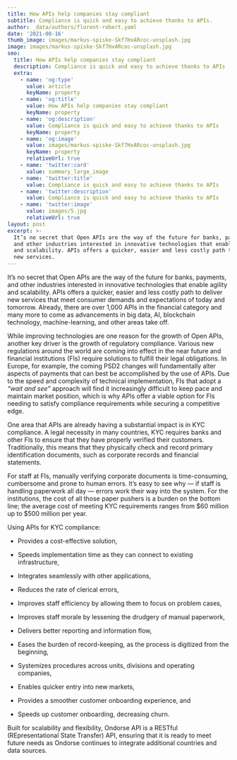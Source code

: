 ```yaml
---
title: How APIs help companies stay compliant
subtitle: Compliance is quick and easy to achieve thanks to APIs.
author: _data/authors/florent-robert.yaml
date: '2021-08-16'
thumb_image: images/markus-spiske-Skf7HxARcoc-unsplash.jpg
image: images/markus-spiske-Skf7HxARcoc-unsplash.jpg
seo:
  title: How APIs help companies stay compliant
  description: Compliance is quick and easy to achieve thanks to APIs
  extra:
    - name: 'og:type'
      value: article
      keyName: property
    - name: 'og:title'
      value: How APIs help companies stay compliant
      keyName: property
    - name: 'og:description'
      value: Compliance is quick and easy to achieve thanks to APIs
      keyName: property
    - name: 'og:image'
      value: images/markus-spiske-Skf7HxARcoc-unsplash.jpg
      keyName: property
      relativeUrl: true
    - name: 'twitter:card'
      value: summary_large_image
    - name: 'twitter:title'
      value: Compliance is quick and easy to achieve thanks to APIs
    - name: 'twitter:description'
      value: Compliance is quick and easy to achieve thanks to APIs
    - name: 'twitter:image'
      value: images/5.jpg
      relativeUrl: true
layout: post
excerpt: >-
  It’s no secret that Open APIs are the way of the future for banks, payments,
  and other industries interested in innovative technologies that enable agility
  and scalability. APIs offers a quicker, easier and less costly path to deliver
  new services.
---
```

It’s no secret that Open APIs are the way of the future for banks, payments, and other industries interested in innovative technologies that enable agility and scalability. APIs offers a quicker, easier and less costly path to deliver new services that meet consumer demands and expectations of today and tomorrow. Already, there are over 1,000 APIs in the financial category and many more to come as advancements in big data, AI, blockchain technology, machine-learning, and other areas take off.

While improving technologies are one reason for the growth of Open APIs, another key driver is the growth of regulatory compliance. Various new regulations around the world are coming into effect in the near future and financial institutions (FIs) require solutions to fulfill their legal obligations. In Europe, for example, the coming PSD2 changes will fundamentally alter aspects of payments that can best be accomplished by the use of APIs. Due to the speed and complexity of technical implementation, FIs that adopt a *“wait and see”* approach will find it increasingly difficult to keep pace and maintain market position, which is why APIs offer a viable option for FIs needing to satisfy compliance requirements while securing a competitive edge.

One area that APIs are already having a substantial impact is in KYC compliance. A legal necessity in many countries, KYC requires banks and other FIs to ensure that they have properly verified their customers. Traditionally, this means that they physically check and record primary identification documents, such as corporate records and financial statements.

For staff at FIs, manually verifying corporate documents is time-consuming, cumbersome and prone to human errors. It’s easy to see why — if staff is handling paperwork all day — errors work their way into the system. For the institutions, the cost of all those paper pushers is a burden on the bottom line; the average cost of meeting KYC requirements ranges from $60 million up to $500 million per year.

Using APIs for KYC compliance:

*   Provides a cost-effective solution,

*   Speeds implementation time as they can connect to existing infrastructure,

*   Integrates seamlessly with other applications,

*   Reduces the rate of clerical errors,

*   Improves staff efficiency by allowing them to focus on problem cases,

*   Improves staff morale by lessening the drudgery of manual paperwork,

*   Delivers better reporting and information flow,

*   Eases the burden of record-keeping, as the process is digitized from the beginning,

*   Systemizes procedures across units, divisions and operating companies,

*   Enables quicker entry into new markets,

*   Provides a smoother customer onboarding experience, and

*   Speeds up customer onboarding, decreasing churn.

Built for scalability and flexibility, Ondorse API is a RESTful (REpresentational State Transfer) API, ensuring that it is ready to meet future needs as Ondorse continues to integrate additional countries and data sources.
